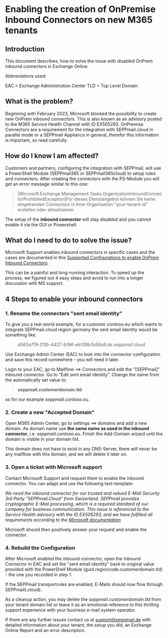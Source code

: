# Enabling the creation of OnPremise Inbound Connectors on new M365 tenants

## Introduction

This document describes, how to solve the issue with disabled OnPrem inbound connectors in Exchange Online.

Abbreviations used:

EAC = Exchange Administration Center
TLD = Top Level Domain

## What is the problem?

Beginning with February 2023, Microsoft blocked the possibility to create new OnPrem inbound connectors. This is also known as an advisory posted to the M365 Service Health Channel with ID EX505293. OnPremise Connectors are a requirement for the integration with SEPPmail.cloud in parallel mode or a SEPPmail Appliance in general, therefor this information is important, so read carefully.

## How do I know I am affected?

Customers and partners, configuring the integration with SEPPmail, will use a PowerShell Module (SEPPmail365 or SEPPmail365cloud) to setup rules and connectors. After creating the connectors with the PS-Module you will get an error message similar to this one:

> |Microsoft.Exchange.Management.Tasks.OrganizationInboundConnectorProhibitedException|Für dieses Dienstangebot können Sie keine eingehenden Connectors in Ihrer Organisation "your-tenant-id" erstellen oder aktualisieren.

The setup of the __inbound connector__ will stay *disabled* and you cannot enable it via the GUI or Powershell.

## What do I need to do to solve the issue?

Microsoft Support enables inbound connectors in specific cases and the cases are documented in this [Supported Configurations to enable OnPrem Inbound Connectors](https://learn.microsoft.com/en-us/exchange/mail-flow-best-practices/use-connectors-to-configure-mail-flow/inbound-connector-faq).

This can be a painful and long-running interaction. To speed up the process, we figured out 4 easy steps and avoid to run into a longer discussion with MS support.

## 4 Steps to enable your inbound connectors

### 1. Rename the connectors "sent email identity"

To give you a real world example, for a customer contoso.eu which wants to integrate SEPPmail.cloud region germany the sent email identity would be something like:

>*d563a719-f13b-4427-b196-eb139b7a56a8.de.seppmail.cloud*

Use Exchange Admin Center (EAC) to look into the connector configuration and save this record somewhere - you will need it later.

Login to your EAC, go to Mailflow ==> Connectors and edit the "[SEPPmail]" inbound connector. Go to "Edit sent email identity". Change the name from the automatically set value to: 

>__seppmail.customerdomain.tld__

so for our example *seppmail.contoso.eu*.

### 2. Create a new "Accepted Domain"

Open M365 Admin Center, go to settings ==> domains and add a new domain. As domain name use __the same name as used in the inbound connector__, i.e. *seppmail.contoso.eu*. Finish the Add-Domain wizard until the domain is visible in your domain list.

This domain does not have to exist in any DNS-Server, there will never be any mailflow with this domain, and we will delete it later on.

### 3. Open a ticket with Microsoft support

Contact Microsoft Support and request them to enable the inbound connector. You can adapt and use the following text-template:

*We need the inbound connector for our trusted and valued E-Mail Security 3rd Party "SEPPmail.Cloud" from Swizerland. SEPPmail provides cryptographic E-Mail processing, which is a required standard of our company for business communication.
This issue is referenced to the Service Health advisory with the  ID EX505293, and we have fulfilled all requirements according to the [Microsoft documentation](https://learn.microsoft.com/en-us/exchange/mail-flow-best-practices/use-connectors-to-configure-mail-flow/inbound-connector-faq)*

Microsoft should then positively answer your request and enable the connector.

### 4. Rebuild the Configuration

After Microsoft enabled the inbound connector, open the Inbound Connector in EAC and set the "sent email identity" back to original value provided with the PowerShell Module (guid.regioncode.customerdomain.tld) - the one you recorded in step 1.

If the SEPPmail transportrules are enabled, E-Mails should now flow through SEPPmail(.cloud).

As a cleanup action, you may delete the *seppmail.customerdomain.tld* from your tenant domain list or leave it as an emotional reference to this thrilling support experience with your business e-mail system operator.

If there are any further issues contact us at support@seppmail.de with detailed information about your tenant, the setup you did, an Exchange Online Report and an error description.

